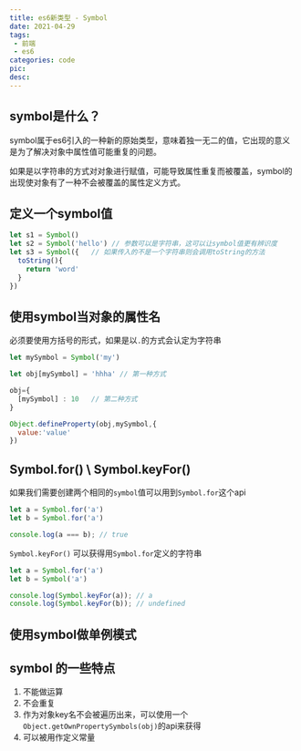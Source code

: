 ```yaml
---
title: es6新类型 - Symbol
date: 2021-04-29
tags:
 - 前端
 - es6
categories: code
pic: 
desc: 
---
```


## symbol是什么？

symbol属于es6引入的一种新的原始类型，意味着独一无二的值，它出现的意义是为了解决对象中属性值可能重复的问题。

如果是以字符串的方式对对象进行赋值，可能导致属性重复而被覆盖，symbol的出现使对象有了一种不会被覆盖的属性定义方式。

## 定义一个symbol值

```js
let s1 = Symbol()
let s2 = Symbol('hello') // 参数可以是字符串，这可以让symbol值更有辨识度
let s3 = Symbol({   // 如果传入的不是一个字符串则会调用toString的方法
  toString(){
    return 'word'
  }
})
```
## 使用symbol当对象的属性名
必须要使用方括号的形式，如果是以`.`的方式会认定为字符串

```js
let mySymbol = Symbol('my')

let obj[mySymbol] = 'hhha' // 第一种方式

obj={
  [mySymbol] : 10   // 第二种方式
}

Object.defineProperty(obj,mySymbol,{ 
  value:'value'
})
```

## Symbol.for() \ Symbol.keyFor()

如果我们需要创建两个相同的`symbol`值可以用到`Symbol.for`这个api
```js
let a = Symbol.for('a')
let b = Symbol.for('a')

console.log(a === b); // true
```

`Symbol.keyFor()` 可以获得用`Symbol.for`定义的字符串

```js
let a = Symbol.for('a')
let b = Symbol('a')

console.log(Symbol.keyFor(a)); // a
console.log(Symbol.keyFor(b)); // undefined
```
## 使用symbol做单例模式


## symbol 的一些特点

1. 不能做运算
2. 不会重复
3. 作为对象key名不会被遍历出来，可以使用一个`Object.getOwnPropertySymbols(obj)`的api来获得
4. 可以被用作定义常量

